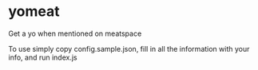 yomeat
=======

Get a yo when mentioned on meatspace

To use simply copy config.sample.json, fill in all the information with your info, and run index.js
